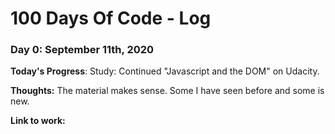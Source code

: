 # 100 Days Of Code - Log

### Day 0: September 11th, 2020

**Today's Progress**: Study:  Continued "Javascript and the DOM" on Udacity.  

**Thoughts:** The material makes sense.  Some I have seen before and some is new.

**Link to work:** 


